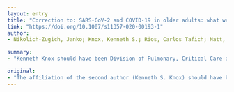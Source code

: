 ```yaml
---
layout: entry
title: "Correction to: SARS-CoV-2 and COVID-19 in older adults: what we may expect regarding pathogenesis, immune responses, and outcomes"
link: "https://doi.org/10.1007/s11357-020-00193-1"
author:
- Nikolich-Zugich, Janko; Knox, Kenneth S.; Rios, Carlos Tafich; Natt, Bhupinder; Bhattacharya, Deepta; Fain, Mindy J.

summary:
- "Kenneth Knox should have been Division of Pulmonary, Critical Care and Sleep Medicine, Department of Medicine, University of Arizona College of Medicine-Phoenix, Phoenix, AZ 85004, USA. The affiliation of the second author (Kenneth S. Knox) shouldn't have been a division of Medicine. Knox is the author's second author. He should have had a post-doctoral post-doctor. It should be a part of the division. She is a second author should have a Division. University of. Critical Care, Sleep and Critical Care."

original:
- "The affiliation of the second author (Kenneth S. Knox) should have been Division of Pulmonary, Critical Care and Sleep Medicine, Department of Medicine, University of Arizona College of Medicine-Phoenix, Phoenix, AZ 85004, USA instead of Department of Medicine, University of Arizona-Phoenix, Phoenix, AZ 85004, USA."
---
```


